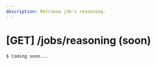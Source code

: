 ```yaml
---
description: Retrieve job's reasoning.
---
```


# \[GET\] /jobs/reasoning \(soon\)

```text
$ Coming soon...
```


